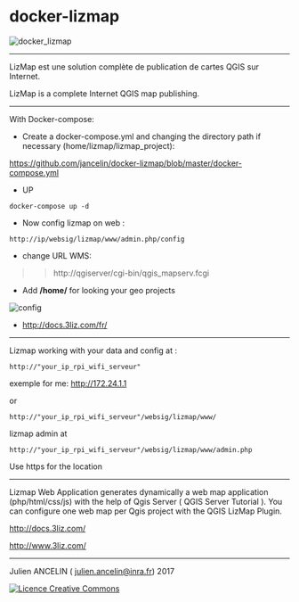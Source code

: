docker-lizmap 
=============

![docker_lizmap](https://cloud.githubusercontent.com/assets/6421175/25778701/68e9a536-3306-11e7-9196-84247b04eb92.png)
__________________________________________________________________

LizMap est une solution complète de publication de cartes QGIS sur Internet.

LizMap is a complete Internet QGIS map publishing.

____________________________________________________________________

With Docker-compose:

* Create a docker-compose.yml and changing the directory path if necessary (home/lizmap/lizmap_project):

https://github.com/jancelin/docker-lizmap/blob/master/docker-compose.yml

* UP

```
docker-compose up -d
```

* Now config lizmap on web :

```
http://ip/websig/lizmap/www/admin.php/config
```
* change URL WMS: 

>> http://qgiserver/cgi-bin/qgis_mapserv.fcgi

* Add **/home/** for looking your geo projects

![config](https://cloud.githubusercontent.com/assets/6421175/11306233/e945f342-8fb0-11e5-9906-4010b9398ef1.png)

* http://docs.3liz.com/fr/ 


____________________________________________________________________________________

Lizmap working with your data and config at : 

```
http://"your_ip_rpi_wifi_serveur"
```
exemple for me: http://172.24.1.1

or
```
http://"your_ip_rpi_wifi_serveur"/websig/lizmap/www/
```
lizmap admin at 
```
http://"your_ip_rpi_wifi_serveur"/websig/lizmap/www/admin.php
```

Use https for the location

____________________________________________________________________________________

Lizmap Web Application generates dynamically a web map application (php/html/css/js) with the help of Qgis Server ( QGIS Server Tutorial ). You can configure one web map per Qgis project with the QGIS LizMap Plugin.

http://docs.3liz.com/

http://www.3liz.com/

____________________________________________________________________________________

Julien ANCELIN ( julien.ancelin@inra.fr) 2017

<a rel="license" href="http://creativecommons.org/licenses/by-sa/4.0/">
<img alt="Licence Creative Commons" style="border-width:0" src="https://i.creativecommons.org/l/by-sa/4.0/88x31.png" />
</a>

